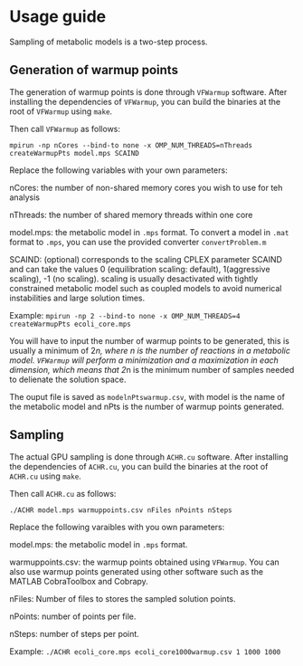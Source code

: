 # Usage guide

Sampling of metabolic models is a two-step process.

## Generation of warmup points

The generation of warmup points is done through `VFWarmup` software. After installing the dependencies of `VFWarmup`, you can build the binaries at the root of 
`VFWarmup` using `make`.

Then call `VFWarmup` as follows:

`mpirun -np nCores --bind-to none -x OMP_NUM_THREADS=nThreads createWarmupPts model.mps SCAIND`

Replace the following variables with your own parameters:

nCores: the number of non-shared memory cores you wish to use for teh analysis

nThreads: the number of shared memory threads within one core

model.mps: the metabolic model in `.mps` format. To convert a model in `.mat` format to `.mps`, you can use the provided converter `convertProblem.m`

SCAIND: (optional) corresponds to the scaling CPLEX parameter SCAIND and can take the values 0 (equilibration scaling: default), 1(aggressive scaling), -1 (no scaling).
scaling is usually desactivated with tightly constrained metabolic model such as coupled models to avoid numerical instabilities and large solution times.

Example: `mpirun -np 2 --bind-to none -x OMP_NUM_THREADS=4 createWarmupPts ecoli_core.mps`

You will have to input the number of warmup points to be generated, this is usually a minimum of 2*n, where n is the number of reactions in a metabolic model. `VFWarmup` will perform
a minimization and a maximization in each dimension, which means that 2*n is the minimum number of samples needed to delienate the solution space.

The ouput file is saved as `modelnPtswarmup.csv`, with model is the name of the metabolic model and nPts is the number of warmup points generated.

## Sampling

The actual GPU sampling is done through `ACHR.cu` software. After installing the dependencies of `ACHR.cu`, you can build the binaries at the root of `ACHR.cu` using `make`.

Then call `ACHR.cu` as follows:

`./ACHR model.mps warmuppoints.csv nFiles nPoints nSteps`

Replace the following varaibles with you own parameters:

model.mps: the metabolic model in `.mps` format.

warmuppoints.csv: the warmup points obtained using `VFWarmup`. You can also use warmup points generated using other software such as the MATLAB CobraToolbox and Cobrapy.

nFiles: Number of files to stores the sampled solution points.

nPoints: number of points per file.

nSteps: number of steps per point.

Example: `./ACHR ecoli_core.mps ecoli_core1000warmup.csv 1 1000 1000`


